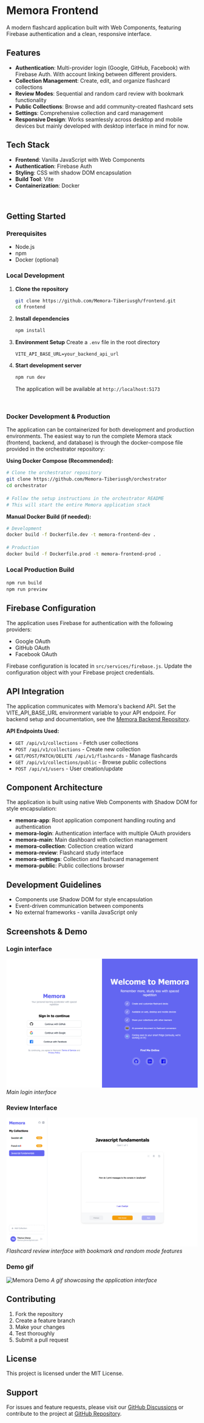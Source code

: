 # Memora Frontend

A modern flashcard application built with Web Components, featuring Firebase authentication and a clean, responsive interface.

## Features

- **Authentication**: Multi-provider login (Google, GitHub, Facebook) with Firebase Auth. With account linking between different providers.
- **Collection Management**: Create, edit, and organize flashcard collections
- **Review Modes**: Sequential and random card review with bookmark functionality
- **Public Collections**: Browse and add community-created flashcard sets
- **Settings**: Comprehensive collection and card management
- **Responsive Design**: Works seamlessly across desktop and mobile devices but mainly developed with desktop interface in mind for now.

## Tech Stack

- **Frontend**: Vanilla JavaScript with Web Components
- **Authentication**: Firebase Auth
- **Styling**: CSS with shadow DOM encapsulation
- **Build Tool**: Vite
- **Containerization**: Docker

<br/>

## Getting Started

### Prerequisites

- Node.js
- npm
- Docker (optional)

### Local Development

1. **Clone the repository**

   ```bash
   git clone https://github.com/Memora-Tiberiusgh/frontend.git
   cd frontend
   ```

2. **Install dependencies**

   ```bash
   npm install
   ```

3. **Environment Setup**
   Create a `.env` file in the root directory

   ```env
   VITE_API_BASE_URL=your_backend_api_url
   ```

4. **Start development server**
   ```bash
   npm run dev
   ```
   The application will be available at `http://localhost:5173`

<br/>

### Docker Development & Production

The application can be containerized for both development and production environments. The easiest way to run the complete Memora stack (frontend, backend, and database) is through the docker-compose file provided in the orchestrator repository:

**Using Docker Compose (Recommended):**

```bash
# Clone the orchestrator repository
git clone https://github.com/Memora-Tiberiusgh/orchestrator
cd orchestrator

# Follow the setup instructions in the orchestrator README
# This will start the entire Memora application stack
```

**Manual Docker Build (if needed):**

```bash
# Development
docker build -f Dockerfile.dev -t memora-frontend-dev .

# Production
docker build -f Dockerfile.prod -t memora-frontend-prod .
```

### Local Production Build

```bash
npm run build
npm run preview
```

## Firebase Configuration

The application uses Firebase for authentication with the following providers:

- Google OAuth
- GitHub OAuth
- Facebook OAuth

Firebase configuration is located in `src/services/firebase.js`. Update the configuration object with your Firebase project credentials.

## API Integration

The application communicates with Memora's backend API. Set the VITE_API_BASE_URL environment variable to your API endpoint.
For backend setup and documentation, see the [Memora Backend Repository](https://github.com/Memora-Tiberiusgh/backend).

**API Endpoints Used:**

- `GET /api/v1/collections` - Fetch user collections
- `POST /api/v1/collections` - Create new collection
- `GET/POST/PATCH/DELETE /api/v1/flashcards` - Manage flashcards
- `GET /api/v1/collections/public` - Browse public collections
- `POST /api/v1/users` - User creation/update

## Component Architecture

The application is built using native Web Components with Shadow DOM for style encapsulation:

- **memora-app**: Root application component handling routing and authentication
- **memora-login**: Authentication interface with multiple OAuth providers
- **memora-main**: Main dashboard with collection management
- **memora-collection**: Collection creation wizard
- **memora-review**: Flashcard study interface
- **memora-settings**: Collection and flashcard management
- **memora-public**: Public collections browser

## Development Guidelines

- Components use Shadow DOM for style encapsulation
- Event-driven communication between components
- No external frameworks - vanilla JavaScript only

## Screenshots & Demo

### Login interface

![App Screenshot](.img/memora_login.png)
_Main login interface_

### Review Interface

![Review](.img/memora_review.png)
_Flashcard review interface with bookmark and random mode features_

### Demo gif

![Memora Demo](.img/memora.gif)
_A gif showcasing the application interface_

## Contributing

1. Fork the repository
2. Create a feature branch
3. Make your changes
4. Test thoroughly
5. Submit a pull request

## License

This project is licensed under the MIT License.

## Support

For issues and feature requests, please visit our [GitHub Discussions](https://github.com/orgs/Memora-Tiberiusgh/discussions) or contribute to the project at [GitHub Repository](https://github.com/Memora-Tiberiusgh).
